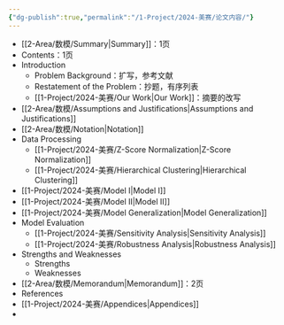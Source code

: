 ```yaml
---
{"dg-publish":true,"permalink":"/1-Project/2024-美赛/论文内容/"}
---
```


- [[2-Area/数模/Summary\|Summary]]：1页
- Contents：1页
- Introduction
	- Problem Background：扩写，参考文献
	- Restatement of the Problem：抄题，有序列表
	- [[1-Project/2024-美赛/Our Work\|Our Work]]：摘要的改写
- [[2-Area/数模/Assumptions and Justifications\|Assumptions and Justifications]]
- [[2-Area/数模/Notation\|Notation]]
- Data Processing
	- [[1-Project/2024-美赛/Z-Score Normalization\|Z-Score Normalization]]
	- [[1-Project/2024-美赛/Hierarchical Clustering\|Hierarchical Clustering]]
- [[1-Project/2024-美赛/Model I\|Model I]]
- [[1-Project/2024-美赛/Model II\|Model II]]
- [[1-Project/2024-美赛/Model Generalization\|Model Generalization]]
- Model Evaluation
	- [[1-Project/2024-美赛/Sensitivity Analysis\|Sensitivity Analysis]]
	- [[1-Project/2024-美赛/Robustness Analysis\|Robustness Analysis]]
- Strengths and Weaknesses
	- Strengths
	- Weaknesses
- [[2-Area/数模/Memorandum\|Memorandum]]：2页
- References
- [[1-Project/2024-美赛/Appendices\|Appendices]]
- 